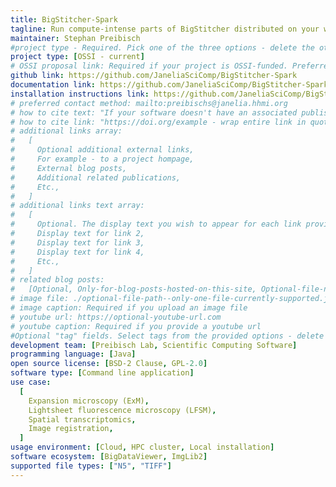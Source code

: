 ```yaml
---
title: BigStitcher-Spark
tagline: Run compute-intense parts of BigStitcher distributed on your workstation, a cluster or the cloud using Apache Spark.
maintainer: Stephan Preibisch
#project type - Required. Pick one of the three options - delete the other two.
project type: [OSSI - current]
# OSSI proposal link: Required if your project is OSSI-funded. Preferred - upload the proposal as a PDF to `public/proposals` and provide the link in the format `../../proposals/PROPOSAL.pdf`. Other option - URL to the externally hosted proposal.
github link: https://github.com/JaneliaSciComp/BigStitcher-Spark
documentation link: https://github.com/JaneliaSciComp/BigStitcher-Spark?tab=readme-ov-file#readme
installation instructions link: https://github.com/JaneliaSciComp/BigStitcher-Spark/?tab=readme-ov-file#install
# preferred contact method: mailto:preibischs@janelia.hhmi.org
# how to cite text: "If your software doesn't have an associated published paper or DOI, delete or comment-out this field to use your GitHub repo as the default. Otherwise, provide the citation for your software - wrap in quotes to ensure colons are interpreted correctly. "
# how to cite link: "https://doi.org/example - wrap entire link in quotes. If a DOI is not available, then delete or comment-out this field to use your GitHub repo as the default."
# additional links array:
#   [
#     Optional additional external links,
#     For example - to a project hompage,
#     External blog posts,
#     Additional related publications,
#     Etc.,
#   ]
# additional links text array:
#   [
#     Optional. The display text you wish to appear for each link provided above,
#     Display text for link 2,
#     Display text for link 3,
#     Display text for link 4,
#     Etc.,
#   ]
# related blog posts:
#   [Optional, Only-for-blog-posts-hosted-on-this-site, Optional-file-name]
# image file: ./optional-file-path--only-one-file-currently-supported.jpg
# image caption: Required if you upload an image file
# youtube url: https://optional-youtube-url.com
# youtube caption: Required if you provide a youtube url
#Optional "tag" fields. Select tags from the provided options - delete the options that are not applicable. If you feel another option is required to describe your project, add it and then note this in your pull request.
development team: [Preibisch Lab, Scientific Computing Software]
programming language: [Java]
open source license: [BSD-2 Clause, GPL-2.0]
software type: [Command line application]
use case:
  [
    Expansion microscopy (ExM),
    Lightsheet fluorescence microscopy (LFSM),
    Spatial transcriptomics,
    Image registration,
  ]
usage environment: [Cloud, HPC cluster, Local installation]
software ecosystem: [BigDataViewer, ImgLib2]
supported file types: ["N5", "TIFF"]
---
```

